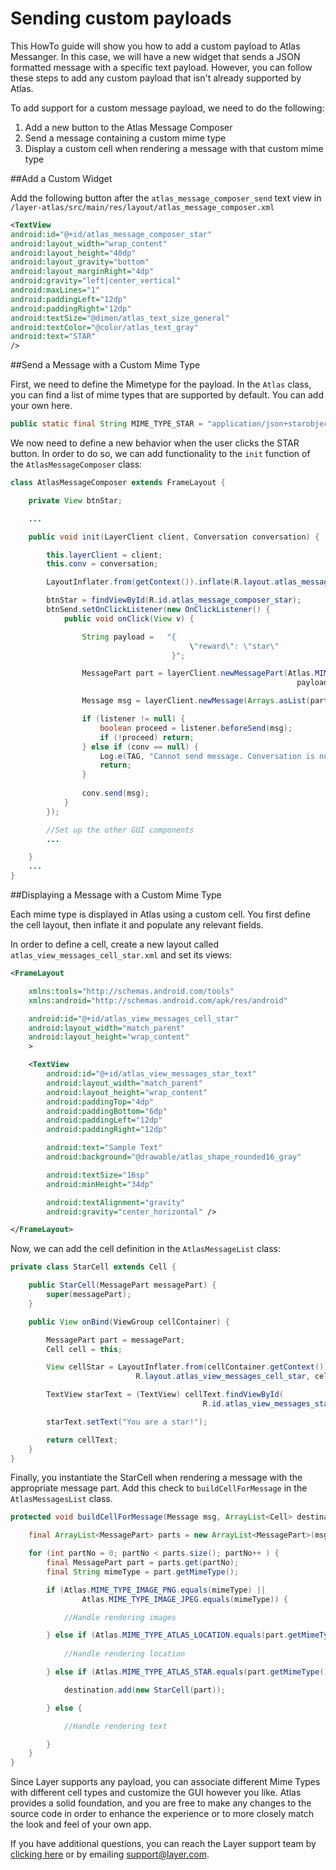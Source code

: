 # Sending custom payloads
This HowTo guide will show you how to add a custom payload to Atlas Messanger. In this case, we will have a new widget that sends a JSON formatted message with a specific text payload. However, you can follow these steps to add any custom payload that isn't already supported by Atlas.

To add support for a custom message payload, we need to do the following:

1. Add a new button to the Atlas Message Composer
2. Send a message containing a custom mime type
3. Display a custom cell when rendering a message with that custom mime type


##Add a Custom Widget

Add the following button after the `atlas_message_composer_send` text view in `/layer-atlas/src/main/res/layout/atlas_message_composer.xml`

```xml
<TextView
android:id="@+id/atlas_message_composer_star"
android:layout_width="wrap_content"
android:layout_height="40dp"
android:layout_gravity="bottom"
android:layout_marginRight="4dp"
android:gravity="left|center_vertical"
android:maxLines="1"
android:paddingLeft="12dp"
android:paddingRight="12dp"
android:textSize="@dimen/atlas_text_size_general"
android:textColor="@color/atlas_text_gray"
android:text="STAR"
/>
```

##Send a Message with a Custom Mime Type

First, we need to define the Mimetype for the payload. In the `Atlas` class, you can find a list of mime types that are supported by default. You can add your own here.

```java
public static final String MIME_TYPE_STAR = "application/json+starobject";
```

We now need to define a new behavior when the user clicks the STAR button. In order to do so, we can add functionality to the `init` function of the `AtlasMessageComposer` class:

```java
class AtlasMessageComposer extends FrameLayout {

    private View btnStar;

    ...

    public void init(LayerClient client, Conversation conversation) {

        this.layerClient = client;
        this.conv = conversation;

        LayoutInflater.from(getContext()).inflate(R.layout.atlas_message_composer, this);

        btnStar = findViewById(R.id.atlas_message_composer_star);
        btnSend.setOnClickListener(new OnClickListener() {
            public void onClick(View v) {

                String payload =   "{
                                        \"reward\": \"star\"
                                    }";

                MessagePart part = layerClient.newMessagePart(Atlas.MIME_TYPE_STAR, 
                                                                payload.getBytes());

                Message msg = layerClient.newMessage(Arrays.asList(part));

                if (listener != null) {
                    boolean proceed = listener.beforeSend(msg);
                    if (!proceed) return;
                } else if (conv == null) {
                    Log.e(TAG, "Cannot send message. Conversation is not set");
                    return;
                }
                
                conv.send(msg);
            }
        });

        //Set up the other GUI components
        ...

    }
    ...
}
```

##Displaying a Message with a Custom Mime Type

Each mime type is displayed in Atlas using a custom cell. You first define the cell layout, then inflate it and populate any relevant fields.

In order to define a cell, create a new layout called `atlas_view_messages_cell_star.xml` and set its views:

```xml
<FrameLayout

    xmlns:tools="http://schemas.android.com/tools"
    xmlns:android="http://schemas.android.com/apk/res/android"

    android:id="@+id/atlas_view_messages_cell_star"
    android:layout_width="match_parent"
    android:layout_height="wrap_content"        
    >

    <TextView
        android:id="@+id/atlas_view_messages_star_text"
        android:layout_width="match_parent"
        android:layout_height="wrap_content"
        android:paddingTop="4dp"
        android:paddingBottom="6dp"
        android:paddingLeft="12dp"
        android:paddingRight="12dp"

        android:text="Sample Text"
        android:background="@drawable/atlas_shape_rounded16_gray"

        android:textSize="16sp"
        android:minHeight="34dp"

        android:textAlignment="gravity"
        android:gravity="center_horizontal" />

</FrameLayout>
```

Now, we can add the cell definition in the `AtlasMessageList` class:

```java
private class StarCell extends Cell {

    public StarCell(MessagePart messagePart) {
        super(messagePart);
    }

    public View onBind(ViewGroup cellContainer) {

        MessagePart part = messagePart;
        Cell cell = this;

        View cellStar = LayoutInflater.from(cellContainer.getContext()).inflate(
                            R.layout.atlas_view_messages_cell_star, cellContainer, false);

        TextView starText = (TextView) cellText.findViewById(
                                           R.id.atlas_view_messages_star_text);

        starText.setText("You are a star!");

        return cellText;
    }
}
```

Finally, you instantiate the StarCell when rendering a message with the appropriate message part. Add this check to `buildCellForMessage` in the `AtlasMessagesList` class.

```java
protected void buildCellForMessage(Message msg, ArrayList<Cell> destination) {

    final ArrayList<MessagePart> parts = new ArrayList<MessagePart>(msg.getMessageParts());

    for (int partNo = 0; partNo < parts.size(); partNo++ ) {
        final MessagePart part = parts.get(partNo);
        final String mimeType = part.getMimeType();

        if (Atlas.MIME_TYPE_IMAGE_PNG.equals(mimeType) || 
                Atlas.MIME_TYPE_IMAGE_JPEG.equals(mimeType)) {

            //Handle rendering images

        } else if (Atlas.MIME_TYPE_ATLAS_LOCATION.equals(part.getMimeType())){
        
            //Handle rendering location

        } else if (Atlas.MIME_TYPE_ATLAS_STAR.equals(part.getMimeType())){

            destination.add(new StarCell(part));

        } else {

            //Handle rendering text

        }
    }
}
```

Since Layer supports any payload, you can associate different Mime Types with different cell types and customize the GUI however you like. Atlas provides a solid foundation, and you are free to make any changes to the source code in order to enhance the experience or to more closely match the look and feel of your own app. 

If you have additional questions, you can reach the Layer support team by [clicking here](https://support.layer.com/hc/en-us/requests/new) or by emailing [support@layer.com](mailto:support@layer.com).